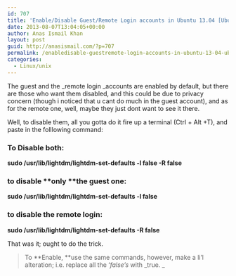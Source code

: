 ```yaml
---
id: 707
title: 'Enable/Disable Guest/Remote Login accounts in Ubuntu 13.04 [Ubuntu]'
date: 2013-08-07T13:04:05+00:00
author: Anas Ismail Khan
layout: post
guid: http://anasismail.com/?p=707
permalink: /enabledisable-guestremote-login-accounts-in-ubuntu-13-04-ubuntu
categories:
  - Linux/unix
---
```

The guest and the _remote login _accounts are enabled by default, but there are those who want them disabled, and this could be due to privacy concern (though i noticed that u cant do much in the guest account), and as for the remote one, well, maybe they just dont want to see it there.

Well, to disable them, all you gotta do it fire up a terminal (Ctrl + Alt +T), and paste in the folllowing command:

### To Disable both:

**sudo /usr/lib/lightdm/lightdm-set-defaults -l false -R false**

### to disable **only **the guest one:

**sudo /usr/lib/lightdm/lightdm-set-defaults -l false**

### to disable the **remote login**:

**sudo /usr/lib/lightdm/lightdm-set-defaults -R false**

That was it; ought to do the trick.

> To **Enable, **use the same commands, however, make a li&#8217;l alteration; i.e. replace all the &#8216;_false&#8217;s_ with _true. _